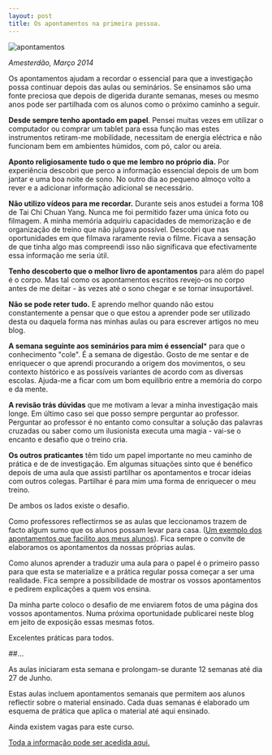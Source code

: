 ```yaml
---
layout: post
title: Os apontamentos na primeira pessoa.
---
```


![apontamentos](http://devagar.org/imagens/2014-04-02.jpg)

*Amesterdão, Março 2014*

Os apontamentos ajudam a recordar o essencial para que a investigação possa continuar depois das aulas ou seminários. Se ensinamos são uma fonte preciosa que depois de digerida durante semanas, meses ou mesmo anos pode ser partilhada com os alunos como o próximo caminho a seguir. 

**Desde sempre tenho apontado em papel**. Pensei muitas vezes em utilizar o computador ou comprar um tablet para essa função mas estes instrumentos retiram-me mobilidade, necessitam de energia eléctrica e não funcionam bem em ambientes húmidos, com pó, calor ou areia. 

**Aponto religiosamente tudo o que me lembro no próprio dia.** Por experiência descobri que perco a informação essencial depois de um bom jantar e uma boa noite de sono. No outro dia ao pequeno almoço volto a rever e a adicionar informação adicional se necessário. 

**Não utilizo vídeos para me recordar.** Durante seis anos estudei a forma 108 de Tai Chi Chuan Yang. Nunca me foi permitido fazer uma única foto ou filmagem. A minha memória adquiriu capacidades de memorização e de organização de treino que não julgava possível. Descobri que nas oportunidades em que filmava raramente revia o filme. Ficava a sensação de que tinha algo mas compreendi isso não significava que efectivamente essa informação me seria útil. 

**Tenho descoberto que o melhor livro de apontamentos** para além do papel é o corpo. Mas tal como os apontamentos escritos revejo-os no corpo antes de me deitar - às vezes até o sono chegar e se tornar insuportável. 

**Não se pode reter tudo.** E aprendo melhor quando não estou constantemente a pensar que o que estou a aprender pode ser utilizado desta ou daquela forma nas minhas aulas ou para escrever artigos no meu blog. 

**A semana seguinte aos seminários para mim é essencial*** para que o conhecimento "cole". É a semana de digestão. Gosto de me sentar e de enriquecer o que aprendi procurando a origem dos movimentos, o seu contexto histórico e as possíveis variantes de acordo com as diversas escolas. Ajuda-me a ficar com um bom equilíbrio entre a memória do corpo e da mente. 

**A revisão trás dúvidas** que me motivam a levar a minha investigação mais longe. Em último caso sei que posso sempre perguntar ao professor. Perguntar ao professor é no entanto como consultar a solução das palavras cruzadas ou saber como um ilusionista executa uma magia - vai-se o encanto e desafio que o treino cria.   

**Os outros praticantes** têm tido um papel importante no meu caminho de prática e de de investigação. Em algumas situações sinto que é benéfico depois de uma aula que assisti partilhar os apontamentos e trocar ideias com outros colegas. Partilhar é para mim uma forma de enriquecer o meu treino. 

De ambos os lados existe o desafio. 

Como professores reflectirmos se as aulas que leccionamos trazem de facto algum sumo que os alunos possam levar para casa. ([Um exemplo dos apontamentos que facilito aos meus alunos](https://s3.amazonaws.com/partilhar/apontamentos.pdf)). Fica sempre o convite de elaboramos os apontamentos da nossas próprias aulas.

Como alunos aprender a traduzir uma aula para o papel é o primeiro passo para que esta se materialize e a prática regular possa começar a ser uma realidade. Fica sempre a possibilidade de mostrar os vossos apontamentos e pedirem explicações a quem vos ensina.

Da minha parte coloco o desafio de me enviarem fotos de uma página dos vossos apontamentos. Numa próxima oportunidade publicarei neste blog em jeito de exposição essas mesmas fotos.  

Excelentes práticas para todos. 

##…

As aulas iniciaram esta semana e prolongam-se durante 12 semanas até dia 27 de Junho.

Estas aulas incluem apontamentos semanais que permitem aos alunos reflectir sobre o material ensinado. Cada duas semanas é elaborado um esquema de prática que aplica o material até aqui ensinado.

Ainda existem vagas para este curso. 

[Toda a informação pode ser acedida aqui.](http://devagar.org/regulares.html) 

 